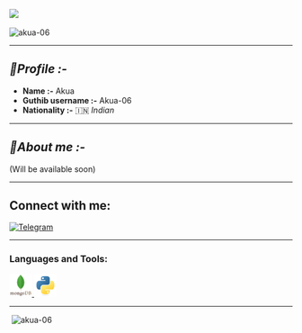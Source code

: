 <a href="https://github.com/Akua-06"><kbd><img src="https://files.catbox.moe/k0wx4k.jpg"/></kbd></a>



<p align="left"> <img src="https://komarev.com/ghpvc/?username=akua-06&label=Profile%20Counter&color=000000&style=plastic" alt="akua-06" /> </p>

---
## ***👤Profile :-***
- **Name :-** Akua
- **Guthib username :-** Akua-06
- **Nationality :-** 🇮🇳 *Indian*

---
## ***🪪About me :-***  
  (Will be available soon) 

---
<h2 align="left">Connect with me:</h2>

[![Telegram](https://img.shields.io/badge/Telegram-blue.svg?logo=Telegram&logoColor=white)](https://t.me/sn_akua_bot) 

---

<h3 align="left">Languages and Tools:</h3>
<p align="centre"> <a href="https://www.mongodb.com/" target="_blank" rel="noreferrer"> <img src="https://raw.githubusercontent.com/devicons/devicon/master/icons/mongodb/mongodb-original-wordmark.svg" alt="mongodb" width="40" height="40"/> </a> <a href="https://www.python.org" target="_blank" rel="noreferrer"> <img src="https://raw.githubusercontent.com/devicons/devicon/master/icons/python/python-original.svg" alt="python" width="40" height="40"/> </a> </p>

---
<p>&nbsp;<img align="center" src="https://github-readme-stats.vercel.app/api?username=akua-06&show_icons=true&theme=dark&title_color=ffffff&text_color=ffffff&rank_icon=github&locale=en" alt="akua-06" /></p>

<!---
Akua-06/Akua-06 is a ✨ special ✨ repository because its `README.md` (this file) appears on your GitHub profile.
You can click the Preview link to take a look at your changes.
--->
